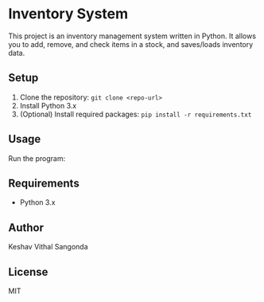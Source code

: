 # Inventory System

This project is an inventory management system written in Python. It allows you to add, remove, and check items in a stock, and saves/loads inventory data.

## Setup

1. Clone the repository: `git clone <repo-url>`
2. Install Python 3.x
3. (Optional) Install required packages: `pip install -r requirements.txt`

## Usage

Run the program:

## Requirements

- Python 3.x

## Author

Keshav Vithal Sangonda

## License

MIT
